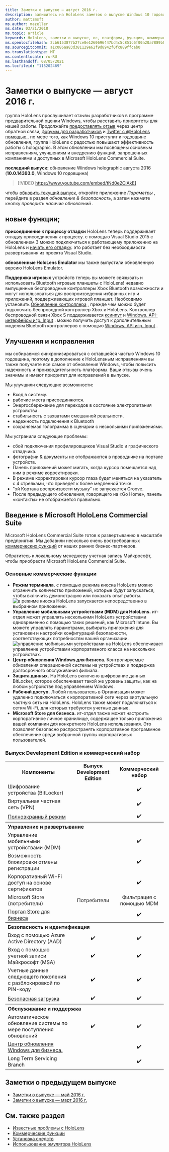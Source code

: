 ```yaml
---
title: Заметки о выпуске — август 2016 г.
description: запишитесь на HoloLens заметок о выпуске Windows 10 годовщина для 2016.
author: mattzmsft
ms.author: mazeller
ms.date: 03/21/2018
ms.topic: article
keywords: HoloLens, заметки о выпуске, ос, платформа, функции, коммерческий набор
ms.openlocfilehash: 2cb6153877b27ce0e1260696447bd4c5c851c6f00a20a7889b855c5646e8871f
ms.sourcegitcommit: a1c086aa83d381129e62f9d8942f0fc889ffcab0
ms.translationtype: MT
ms.contentlocale: ru-RU
ms.lasthandoff: 08/05/2021
ms.locfileid: "115202469"
---
```

# <a name="release-notes---august-2016"></a>Заметки о выпуске — август 2016 г.

группа HoloLens прослушивает отзывы разработчиков в программе предварительной оценки Windows, чтобы расставить приоритеты для нашей работы. Продолжайте [предоставлять отзыв](/windows/mixed-reality/give-us-feedback) через центр обратной связи, [форумы для разработчиков](https://forums.hololens.com) и [Twitter с @HoloLens помощью ](https://twitter.com/hololens). по мере того, как Windows 10 приступит к годовщине обновления, группа HoloLens с радостью повышают эффективность работы с holographic. В этом обновлении мы посвящены основным исправлениям, улучшениям и внедрению функций, запрошенных компаниями и доступных в Microsoft HoloLens Commercial Suite.

**последний выпуск:** обновление Windows holographic августа 2016 (**10.0.14393.0**, Windows 10 годовщина)

>[!VIDEO https://www.youtube.com/embed/tNd0e2CiAkE]

чтобы [обновить текущий выпуск](/windows/mixed-reality/updating-hololens), откройте приложение *Параметры* , перейдите в раздел *обновление & безопасность*, а затем нажмите кнопку *проверить наличие обновлений* .

## <a name="new-features"></a>новые функции;

**присоединение к процессу отладки** HoloLens теперь поддерживает отладку присоединения к процессу. с помощью Visual Studio 2015 с обновлением 3 можно подключиться к работающему приложению на HoloLens и [начать его отладку](/windows/mixed-reality/develop/platform-capabilities-and-apis/using-visual-studio#debugging-an-installed-or-running-app). это работает без необходимости развертывания из проекта Visual Studio.

**обновленные HoloLens Emulator** мы также выпустили обновленную версию HoloLens Emulator.

**Поддержка игровых** устройств теперь вы можете связывать и использовать Bluetooth игровые планшеты с HoloLens! недавно выпущенные беспроводные контроллеры Xbox Bluetooth возможности и могут использоваться для воспроизведения избранных игр и приложений, поддерживающих игровой планшет. Необходимо установить [Обновление контроллера](https://support.xbox.com/xbox-one/accessories/update-controller-for-stereo-headset-adapter) , прежде чем можно будет подключить беспроводной контроллер Xbox к HoloLens. Контроллер беспроводной связи Xbox S поддерживается [ксинпут](/windows/win32/xinput/xinput-game-controller-apis-portal) и [Windows. API-интерфейсы игр. Input](/uwp/api/Windows.Gaming.Input) . можно получить доступ к дополнительным моделям Bluetooth контроллеров с помощью [Windows. API игр. Input](/uwp/api/Windows.Gaming.Input) .

## <a name="improvements-and-fixes"></a>Улучшения и исправления

мы собираемся синхронизироваться с оставшейся частью Windows 10 годовщина, поэтому в дополнение к HoloLensным исправлениям вы также получаете все самое от обновления Windows, чтобы повысить надежность и производительность платформы. Ваши отзывы очень значимы и имеют приоритет для исправлений в выпуске.

Мы улучшили следующие возможности:
* Вход в систему.
* рабочие места присоединяются.
* Энергосбережение для переходов в состояние электропитания устройства.
* стабильность с захватами смешанной реальности.
* надежность подключения к Bluetooth
* сохраняемая голограмма в сценарии с несколькими приложениями.

Мы устранили следующие проблемы:
* сбой подключения профилировщиков Visual Studio и графического отладчика.
* фотографии & документы не отображаются в проводнике на портале устройств.
* Панель приложений может мигать, когда курсор помещается над ним в режиме корректировки.
* В режиме корректировки курсор глаза будет меняться на указатель с 4 стрелками, что приведет к более медленной точке.
* "эй Кортана воспроизвести музыку" не запускается Groove.
* После предыдущего обновления, говорящего на «Go Home», панель «контакты» не отображается правильно.

## <a name="introducing-microsoft-hololens-commercial-suite"></a>Введение в Microsoft HoloLens Commercial Suite

Microsoft HoloLens Commercial Suite готов к развертыванию в масштабе предприятия. Мы добавили несколько очень востребованных [коммерческих функций](/windows/mixed-reality/commercial-features) от наших ранних бизнес-партнеров.

Обратитесь к локальному менеджеру учетная запись Майкрософт, чтобы приобрести Microsoft HoloLens Commercial Suite.

### <a name="key-commercial-features"></a>Основные коммерческие функции 

* **Режим терминала.** с помощью режима киоска HoloLens можно ограничить количество приложений, которые будут запускаться, чтобы включить демонстрацию или показать опыт работы.<br>
  ![в режиме киоска HoloLens запускается непосредственно в выбранном приложении.](images/201608-kioskmode-400px.png)
* **Управление мобильными устройствами (MDM) для HoloLens.** ит-отдел может управлять несколькими HoloLens устройствами одновременно с помощью таких решений, как Microsoft Intune. Вы можете управлять параметрами, выбирать приложения для установки и настройки конфигураций безопасности, соответствующих потребностям вашей организации.<br>
  ![управление мобильными устройствами на HoloLens обеспечивает управление устройствами корпоративного класса на нескольких устройствах.](images/201608-enterprisemanagement-400px.png)
* **Центр обновления Windows для бизнеса.** Контролируемые обновления операционной системы на устройствах и поддержка долгосрочного обслуживания филиала.
* **Защита данных.** На HoloLens включено шифрование данных BitLocker, которое обеспечивает такой же уровень защиты, как на любом устройстве под управлением Windows.
* **Рабочий доступ.** Любой пользователь в Организации может удаленно подключаться к корпоративной сети через виртуальную частную сеть на HoloLens. HoloLens также может подключаться к сетям Wi-Fi, для которых требуются учетные данные.
* **Microsoft Store для бизнеса.** ит-отдел также может настроить корпоративное личное хранилище, содержащее только приложения вашей компании для конкретного HoloLens использования. Это позволяет безопасно распространять корпоративное программное обеспечение среди выбранной группы корпоративных пользователей.

### <a name="development-edition-vs-commercial-suite"></a>Выпуск Development Edition и коммерческий набор

<table>
<tr>
<th>Компоненты</th><th>Выпуск Development Edition</th><th>Коммерческий набор</th>
</tr><tr>
<td>Шифрование устройства (BitLocker)</td><td></td><td style="text-align: center;">✔️</td>
</tr><tr>
<td>Виртуальная частная сеть (VPN)</td><td></td><td style="text-align: center;">✔️</td>
</tr><tr>
<td><a href="/windows/mixed-reality/develop/platform-capabilities-and-apis/using-the-windows-device-portal#kiosk-mode">Полноэкранный режим</a></td><td></td><td style="text-align: center;">✔️</td>
</tr><tr>
<th colspan="3" style="text-align: left;"> Управление и развертывание</th>
</tr><tr>
<td>Управление мобильными устройствами (MDM)</td><td style="text-align: center;"></td><td style="text-align: center;">✔️</td>
</tr><tr>
<td>Возможность блокировки отмены регистрации</td><td></td><td style="text-align: center;">✔️</td>
</tr><tr>
<td>Корпоративный Wi-Fi доступ на основе сертификатов</td><td></td><td style="text-align: center;">✔️</td>
</tr><tr>
<td>Microsoft Store (потребители)</td><td style="text-align: center;">Потребители</td><td style="text-align: center;">Фильтрация с помощью MDM</td>
</tr><tr>
<td><a href="/microsoft-store/working-with-line-of-business-apps">Портал Store для бизнеса</a></td><td></td><td style="text-align: center;">✔️</td>
</tr><tr>
<th colspan="3" style="text-align: left;"> Безопасность и идентификация</th>
</tr><tr>
<td>Вход с помощью Azure Active Directory (AAD)</td><td style="text-align: center;">✔️</td><td style="text-align: center;">✔️</td>
</tr><tr>
<td>Вход с помощью учетной записи Майкрософт (MSA)</td><td style="text-align: center;">✔️</td><td style="text-align: center;">✔️</td>
</tr><tr>
<td>Учетные данные следующего поколения с разблокировкой по PIN-коду</td><td style="text-align: center;">✔️</td><td style="text-align: center;">✔️</td>
</tr><tr>
<td><a href="/windows-hardware/design/device-experiences/oem-secure-boot">Безопасная загрузка</a></td><td style="text-align: center;">✔️</td><td style="text-align: center;">✔️</td>
</tr><tr>
<th colspan="3" style="text-align: left;"> Обслуживание и поддержка</th>
</tr><tr>
<td>Автоматическое обновление системы по мере поступления обновлений</td><td style="text-align: center;">✔️</td><td style="text-align: center;">✔️</td>
</tr><tr>
<td><a href="/windows/deployment/update/waas-manage-updates-wufb">Центр обновления Windows для бизнеса.</a></td><td></td><td style="text-align: center;">✔️</td>
</tr><tr>
<td>Long Term Servicing Branch</td><td></td><td style="text-align: center;">✔️</td>
</tr>
</table>

## <a name="prior-release-notes"></a>Заметки о предыдущем выпуске
* [Заметки о выпуске — май 2016 г.](release-notes-may-2016.md)
* [Заметки о выпуске — март 2016 г.](release-notes-march-2016.md)

## <a name="see-also"></a>См. также раздел
* [Известные проблемы с HoloLens](/windows/mixed-reality/hololens-known-issues)
* [Коммерческие функции](/windows/mixed-reality/commercial-features)
* [Установка средств](/windows/mixed-reality/develop/install-the-tools)
* [Использование эмулятора HoloLens](/windows/mixed-reality/develop/platform-capabilities-and-apis/using-the-hololens-emulator)